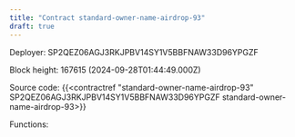 ```yaml
---
title: "Contract standard-owner-name-airdrop-93"
draft: true
---
```

Deployer: SP2QEZ06AGJ3RKJPBV14SY1V5BBFNAW33D96YPGZF


 



Block height: 167615 (2024-09-28T01:44:49.000Z)

Source code: {{<contractref "standard-owner-name-airdrop-93" SP2QEZ06AGJ3RKJPBV14SY1V5BBFNAW33D96YPGZF standard-owner-name-airdrop-93>}}

Functions:


